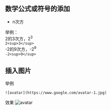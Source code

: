 ## 数学公式或符号的添加
- n次方   

举例：     
2的3次方，2<sup>3</sup>      
`2<sup>3</sup>`     
-2的9次方，-2<sup>9</sup>     
`-2<sup>9</sup>`      



## 插入图片
举例
```
![avatar](https://www.google.com/avatar-1.jpg) 
```
效果
![avatar](https://aliyun-lc-upload.oss-cn-hangzhou.aliyuncs.com/aliyun-lc-upload/uploads/2018/07/25/question_11.jpg) 

